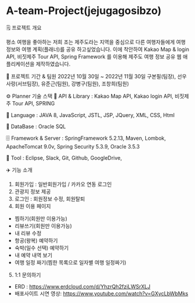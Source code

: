 # A-team-Project(jejugagosibzo)


🗒️ 프로젝트 개요

평소 여행을 좋아하는 저희 조는 제주도라는 지역을 중심으로 다른 여행자들에게 여행 정보와 여행 계획(플래너)를 공유 하고싶었습니다. 
이에 착안하여 Kakao Map & login API, 비짓제주 Tour API, Spring Framework 를 이용해 제주도 여행 정보 공유 웹 애플리케이션을 제작하였습니다.

🚩 프로젝트 기간 & 팀원
2022년 10월 30일 ~ 2022년 11월 30일
구본필(팀장), 선우사랑(서브팀장), 유준근(팀원), 강병구(팀원), 조창희(팀원)

⚙️ Planner 기술 스택
📃 API & Library : Kakao Map API, Kakao login API, 비짓제주 Tour API, SPRING 

💬 Language : JAVA 8, JavaScript, JSTL, JSP, JQuery, XML, CSS, Html

💾 DataBase : Oracle SQL 

🗄️ Framework & Server : SpringFramework 5.2.13, Maven, Lombok, ApacheTomcat 9.0v, Spring Security 5.3.9, Oracle 3.5.3

🔨 Tool : Eclipse, Slack, Git, Github, GoogleDrive, 

✈️ 기능 소개
1. 회원가입 : 일반회원가입 / 카카오 연동 로그인
2. 관광지 정보 제공
3. 로그인 : 회원정보 수정, 회원탈퇴
4. 회원 이용 페이지
 - 찜하기(회원만 이용가능)
 - 리뷰쓰기(회원만 이용가능)
 - 내 리뷰 수정
 - 항공(왕복) 예약하기
 - 숙박(일수 선택) 예약하기
 - 내 예약 내역 보기
 - 여행 일정 짜기(찜한 목록으로 일자별 여행 일정짜기) 
 5. 1:1 문의하기


* ERD : https://www.erdcloud.com/d/YhzrQh2fziLWSrXLJ
* 배포사이트 시연 영상: https://www.youtube.com/watch?v=GXycLbWbMks
